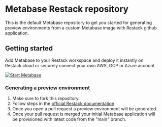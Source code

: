 # Metabase Restack repository

This is the default Metabase repository to get you started for generating preview environments from a custom Metabase image with Restack github application.

## Getting started

Add Metabase to your Restack workspace and deploy it instantly on Restack cloud or securely connect your own AWS, GCP or Azure account.

[![Start Metabase](https://cdn.sanity.io/images/ev3amoz3/production/daa55485a1cd346c6b5dc8128ae4e52644155fca-257x57.png)](https://console.restack.io/onboarding/store/292e4ade-a9b6-49a6-9a1a-f6e160c51af7)

### Generating a preview environment

1. Make sure to fork this repository.
2. Follow steps in the [official Restack documentation](https://www.restack.io/docs/metabase)
3. Once you open a pull request a preview environment will be generated.
4. Once your pull request is merged your initial Metabase application will be provisioned with latest code from the "main" branch.
